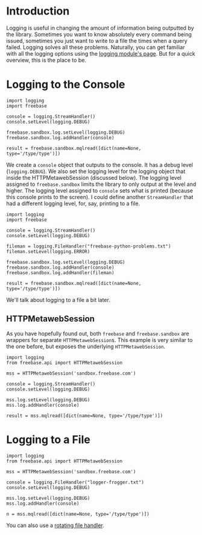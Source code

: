 # Introduction #

Logging is useful in changing the amount of information being outputted by the library. Sometimes you want to know absolutely every command being issued, sometimes you just want to write to a file the times when a query failed. Logging solves all these problems. Naturally, you can get familiar with all the logging options using the [logging module's page](http://docs.python.org/library/logging.html). But for a quick overview, this is the place to be.


# Logging to the Console #
```
import logging
import freebase

console = logging.StreamHandler()
console.setLevel(logging.DEBUG)

freebase.sandbox.log.setLevel(logging.DEBUG)
freebase.sandbox.log.addHandler(console)

result = freebase.sandbox.mqlread([dict(name=None, type='/type/type')])
```
We create a `console` object that outputs to the console. It has a debug level (`logging.DEBUG`). We also set the logging level for the logging object that inside the HTTPMetawebSession (discussed below). The logging level assigned to `freebase.sandbox` limits the library to only output at the level and higher. The logging level assigned to `console` sets what is printed (because this console prints to the screen). I could define another `StreamHandler` that had a different logging level, for, say, printing to a file.
```
import logging
import freebase

console = logging.StreamHandler()
console.setLevel(logging.DEBUG)

fileman = logging.FileHandler("freebase-python-problems.txt")
fileman.setLevel(logging.ERROR)

freebase.sandbox.log.setLevel(logging.DEBUG)
freebase.sandbox.log.addHandler(console)
freebase.sandbox.log.addHandler(fileman)

result = freebase.sandbox.mqlread([dict(name=None, type='/type/type')])
```
We'll talk about logging to a file a bit later.
## HTTPMetawebSession ##
As you have hopefully found out, both `freebase` and `freebase.sandbox` are wrappers for separate `HTTPMetawebSession`s. This example is very similar to the one before, but exposes the underlying `HTTPMetawebSession`.
```
import logging
from freebase.api import HTTPMetawebSession

mss = HTTPMetawebSession('sandbox.freebase.com')

console = logging.StreamHandler()
console.setLevel(logging.DEBUG)

mss.log.setLevel(logging.DEBUG)
mss.log.addHandler(console)

result = mss.mqlread([dict(name=None, type='/type/type')])
```

# Logging to a File #
```
import logging
from freebase.api import HTTPMetawebSession

mss = HTTPMetawebSession('sandbox.freebase.com')

console = logging.FileHandler("logger-frogger.txt")
console.setLevel(logging.DEBUG)

mss.log.setLevel(logging.DEBUG)
mss.log.addHandler(console)

n = mss.mqlread([dict(name=None, type='/type/type')])
```
You can also use a [rotating file handler](http://docs.python.org/library/logging.html#rotatingfilehandler).